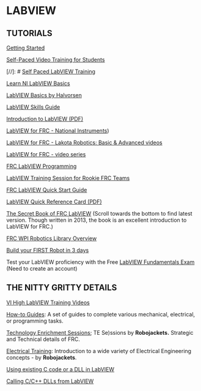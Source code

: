 # LABVIEW

## TUTORIALS

[Getting Started](http://www.learnni.com/getting-started)

[Self-Paced Video Training for Students](http://www.ni.com/academic/students/learn/)

[//]: # [Self Paced LabVIEW Training](http://home.hit.no/~hansha/documents/labview/labview.htm)

[Learn NI LabVIEW Basics](http://www.ni.com/getting-started/labview-basics/)

[LabVIEW Basics by Halvorsen](http://home.hit.no/~hansha/video/labview_basics.php)

[LabVIEW Skills Guide](http://www.ni.com/labview/skills-guide/)

[Introduction to LabVIEW (PDF)](http://home.hit.no/~hansha/documents/labview/training/Introduction%20to%20LabVIEW/Introduction%20to%20LabVIEW.pdf)

[LabVIEW for FRC - National Instruments](http://ni.com/frc))

[LabVIEW for FRC - Lakota Robotics: Basic & Advanced videos](https://www.youtube.com/watch?v=Xs8_Cj1FHgA&feature=youtu.be)

[LabVIEW for FRC - video series](https://www.youtube.com/watch?v=K99iHIpGWgQ)

[FRC LabVIEW Programming](https://wpilib.screenstepslive.com/s/4485/m/13811)

[LabVIEW Training Session for Rookie FRC Teams](https://www.youtube.com/watch?v=5Y_kvwq2Iqs&feature=youtu.behttps://www.youtube.com/watch?v=5Y_kvwq2Iqs&feature=youtu.be)

[FRC LabVIEW Quick Start Guide](https://forums.ni.com/t5/FIRST-Robotics-Competition/2015-FRC-LabVIEW-Quick-Start-Guide/ta-p/3528790)

[LabVIEW Quick Reference Card (PDF)](https://1010robotics.github.io/Resources/LabVIEW%20Quick%20Reference%20Card.pdf)

[The Secret Book of FRC LabVIEW](https://www.chiefdelphi.com/forums/showthread.php?t=120756) (Scroll towards the bottom to find latest version. Though written in 2013, the book is an excellent introduction to LabVIEW for FRC.)

[FRC WPI Robotics Library Overview](https://1010robotics.github.io/Resources/FRC%20WPI%20Robotics%20Library%20Overview.pdf)

[Build your FIRST Robot in 3 days](https://www.youtube.com/user/nifirstrobotics)

Test your LabVIEW proficiency with the Free [LabVIEW Fundamentals Exam](https://lumen.ni.com/nicif/us/ekitcladexmprp/content.xhtml) (Need to create an account)

## THE NITTY GRITTY DETAILS

[VI High LabVIEW Training Videos](http://blog.sixclear.com/)

[How-to Guides](https://wiki.robojackets.org/How_to_Guides): A set of guides to complete various mechanical, electrical, or programming tasks.

[Technology Enrichment Sessions](https://wiki.robojackets.org/TE_Sessions#Previous_Sessions); TE Se)ssions by **Robojackets.** Strategic and Technical details of FRC.

[Electrical Training](https://robojackets.org/training/electrical/): Introduction to a wide variety of Electrical Engineering concepts - by **Robojackets**.

[Using existing C code or a DLL in LabVIEW](http://forums.ni.com/t5/Example-Program-Drafts/Using-Existing-C-Code-or-a-DLL-in-LabVIEW/ta-p/3499233)

[Calling C/C++ DLLs from LabVIEW](https://forums.ni.com/t5/Developer-Center-Resources/Calling-C-C-DLLs-from-LabVIEW/ta-p/3522488)
